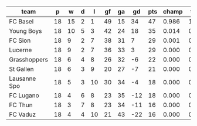 |     team     | p  | w  | d | l  | gf | ga | gd  | pts | champ | top2  | top3  | top4  |  5-7  | bot4  | bot3  | bot2  |
|--------------|----|----|---|----|----|----|-----|-----|-------|-------|-------|-------|-------|-------|-------|-------|
| FC Basel     | 18 | 15 | 2 |  1 | 49 | 15 |  34 |  47 | 0.986 | 1.000 | 1.000 | 1.000 | 0.000 | 0.000 | 0.000 | 0.000|
| Young Boys   | 18 | 10 | 5 |  3 | 42 | 24 |  18 |  35 | 0.014 | 0.772 | 0.946 | 0.994 | 0.006 | 0.000 | 0.000 | 0.000|
| FC Sion      | 18 |  9 | 2 |  7 | 38 | 31 |   7 |  29 | 0.001 | 0.142 | 0.587 | 0.894 | 0.103 | 0.011 | 0.003 | 0.001|
| Lucerne      | 18 |  9 | 2 |  7 | 36 | 33 |   3 |  29 | 0.000 | 0.083 | 0.411 | 0.817 | 0.177 | 0.019 | 0.006 | 0.002|
| Grasshoppers | 18 |  6 | 4 |  8 | 26 | 32 |  -6 |  22 | 0.000 | 0.002 | 0.022 | 0.109 | 0.659 | 0.413 | 0.232 | 0.106|
| St Gallen    | 18 |  6 | 3 |  9 | 20 | 27 |  -7 |  21 | 0.000 | 0.001 | 0.019 | 0.089 | 0.655 | 0.449 | 0.257 | 0.118|
| Lausanne Spo | 18 |  5 | 3 | 10 | 30 | 34 |  -4 |  18 | 0.000 | 0.001 | 0.012 | 0.061 | 0.586 | 0.560 | 0.353 | 0.183|
| FC Lugano    | 18 |  4 | 6 |  8 | 23 | 35 | -12 |  18 | 0.000 | 0.000 | 0.003 | 0.022 | 0.397 | 0.761 | 0.581 | 0.356|
| FC Thun      | 18 |  3 | 7 |  8 | 23 | 34 | -11 |  16 | 0.000 | 0.000 | 0.002 | 0.012 | 0.303 | 0.836 | 0.685 | 0.476|
| FC Vaduz     | 18 |  4 | 4 | 10 | 21 | 43 | -22 |  16 | 0.000 | 0.000 | 0.000 | 0.002 | 0.114 | 0.951 | 0.884 | 0.759|
